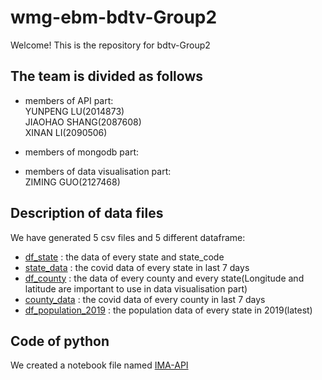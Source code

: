 # wmg-ebm-bdtv-Group2
Welcome! This is the repository for bdtv-Group2

## The team is divided as follows
* members of API part:   
YUNPENG LU(2014873)  
JIAOHAO SHANG(2087608)  
XINAN LI(2090506)
* members of mongodb part:  


* members of data visualisation part:  
ZIMING GUO(2127468)


## Description of data files
We have generated 5 csv files and 5 different dataframe:  
* [df_state](https://github.com/Lynn-Luyp/wmg-ebm-bdtv-Group2/blob/main/df_state.csv) : the data of every state and state_code  
* [state_data](https://github.com/Lynn-Luyp/wmg-ebm-bdtv-Group2/blob/main/state_data.csv) : the covid data of every state in last 7 days  
* [df_county](https://github.com/Lynn-Luyp/wmg-ebm-bdtv-Group2/blob/main/df_county.csv) : the data of every county and every state(Longitude and latitude are important to use in data visualisation part)  
* [county_data](https://github.com/Lynn-Luyp/wmg-ebm-bdtv-Group2/blob/main/county_data.csv) : the covid data of every county in last 7 days  
* [df_population_2019](https://github.com/Lynn-Luyp/wmg-ebm-bdtv-Group2/blob/main/df_population_2019.csv) : the population data of every state in 2019(latest)

## Code of python 
We created a notebook file named [IMA-API](https://github.com/Lynn-Luyp/wmg-ebm-bdtv-Group2/blob/main/IMA%20API.ipynb)



